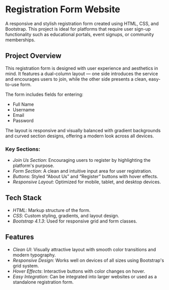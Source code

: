 # Registration Form Website

A responsive and stylish registration form created using HTML, CSS, and Bootstrap. This project is ideal for platforms that require user sign-up functionality such as educational portals, event signups, or community memberships.

## Project Overview
This registration form is designed with user experience and aesthetics in mind. It features a dual-column layout — one side introduces the service and encourages users to join, while the other side presents a clean, easy-to-use form.

The form includes fields for entering:
- Full Name
- Username
- Email
- Password

The layout is responsive and visually balanced with gradient backgrounds and curved section designs, offering a modern look across all devices.

### Key Sections:
- *Join Us Section*: Encouraging users to register by highlighting the platform's purpose.
- *Form Section*: A clean and intuitive input area for user registration.
- *Buttons*: Styled “About Us” and “Register” buttons with hover effects.
- *Responsive Layout*: Optimized for mobile, tablet, and desktop devices.

## Tech Stack
- *HTML*: Markup structure of the form.
- *CSS*: Custom styling, gradients, and layout design.
- *Bootstrap 4.1.3*: Used for responsive grid and form classes.
## Features
- *Clean UI*: Visually attractive layout with smooth color transitions and modern typography.
- *Responsive Design*: Works well on devices of all sizes using Bootstrap's grid system.
- *Hover Effects*: Interactive buttons with color changes on hover.
- *Easy Integration*: Can be integrated into larger websites or used as a standalone registration form.
 

